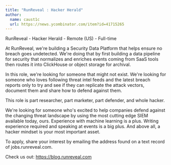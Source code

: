 ```yaml
---
title: "RunReveal : Hacker Herald"
author:
  name: caust1c
  url: https://news.ycombinator.com/item?id=41715265
---
```

RunReveal - Hacker Herald - Remote (US) - Full-time

At RunReveal, we&#x27;re building a Security Data Platform that helps ensure no breach goes undetected.  We&#x27;re doing that by first building a data pipeline for security that normalizes and enriches events coming from SaaS tools then routes it into ClickHouse or object storage for archival.

In this role, we&#x27;re looking for someone that might not exist.  We&#x27;re looking for someone who loves following threat intel feeds and the latest breach reports only to try and see if they can replicate the attack vectors, document them and share how to defend against them.

This role is part researcher, part marketer, part defender, and whole hacker.

We&#x27;re looking for someone who&#x27;s excited to help companies defend against the changing threat landscape by using the most cutting edge SIEM available today, ours.  Experience with machine learning is a plus.  Writing experience required and speaking at events is a big plus.  And above all, a hacker mindset is your most important asset.

To apply, share your interest by emailing the address found on a text record of jobs.runreveal.com.

Check us out: <a href="https:&#x2F;&#x2F;blog.runreveal.com" rel="nofollow">https:&#x2F;&#x2F;blog.runreveal.com</a>
<JobApplication />

